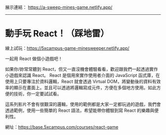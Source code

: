 展示連結：
https://a-sweep-mines-game.netlify.app/

---

# 動手玩 React！（踩地雷）

線上試玩：https://5xcampus-game-minesweeper.netlify.app/

一起用 React 做個小遊戲吧！

如果你/妳常常聽到 React，但又一直沒機會體驗看看，歡迎跟我們一起透過實作小遊戲來認識 React。 React 是個用來實作使用者介面的 JavaScript 函式庫，在使用上只要專注於資料邏輯，React 就會透過 Virtual DOM，將變動後的資料有效率的顯示在畫面上。並且可以透過將邏輯寫成元件，方便在多個地方使用。如此方便的技術，你一定要試試看。

這系列影片不會有很艱深的邏輯，使用的範例都是大家一定都玩過的遊戲，我們會透過範例，使用一些簡單的 React 語法，希望能帶你體驗到寫 React 的樂趣與便利性。

網址：https://base.5xcampus.com/courses/react-game
